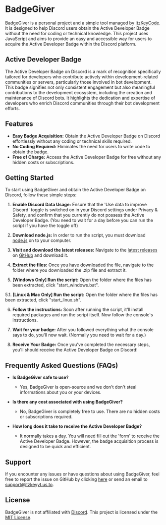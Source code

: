 # BadgeGiver

BadgeGiver is a personal project and a simple tool managed by [ItzKeyCode](https://github.com/ItzKeyYT). It is designed to help Discord users obtain the Active Developer Badge without the need for coding or technical knowledge. This project uses JavaScript and aims to provide an easy and accessible way for users to acquire the Active Developer Badge within the Discord platform.

## Active Developer Badge

The Active Developer Badge on Discord is a mark of recognition specifically tailored for developers who contribute actively within development-related communities or servers, particularly those involved in bot development. This badge signifies not only consistent engagement but also meaningful contributions to the development ecosystem, including the creation and maintenance of Discord bots. It highlights the dedication and expertise of developers who enrich Discord communities through their bot development efforts.

## Features

- **Easy Badge Acquisition:** Obtain the Active Developer Badge on Discord effortlessly without any coding or technical skills required.
- **No Coding Required:** Eliminates the need for users to write code to obtain the badge.
- **Free of Charge:** Access the Active Developer Badge for free without any hidden costs or subscriptions.

## Getting Started

To start using BadgeGiver and obtain the Active Developer Badge on Discord, follow these simple steps:

1. **Enable Discord Data Usage:** Ensure that the 'Use data to improve Discord' toggle is switched on in your Discord settings under Privacy & Safety, and confirm that you currently do not possess the Active Developer Badge. (You need to wait for a day before you can run the script if you have the toggle off)

2. **Download node.js:** In order to run the script, you must download [node.js](https://nodejs.org/en/download/) on to your computer.

3. **Visit and download the latest releases:** Navigate to the [latest releases](https://github.com/ItzKeyYT/BadgeGiver/releases/latest) on [GitHub](https://github.com) and download it.

4. **Extract the files:** Once you have downloaded the file, navigate to the folder where you downloaded the .zip file and extract it.

5. **[Windows Only] Run the script:** Open the folder where the files has been extracted, click "start_windows.bat".

5.1. **[Linux & Mac Only] Run the script:** Open the folder where the files has been extracted, click "start_linux.sh".

6. **Follow the instructions:** Soon after running the script, it'll install required packages and run the script itself. Now follow the console's instructions.

7. **Wait for your badge:** After you followed everything what the console says to do, you'll now wait. (Normally you need to wait for a day.)

8. **Receive Your Badge:** Once you've completed the necessary steps, you'll should receive the Active Developer Badge on Discord!

## Frequently Asked Questions (FAQs)

- **Is BadgeGiver safe to use?**
  - Yes, BadgeGiver is open-source and we don't don't steal informations about you or your devices.

- **Is there any cost associated with using BadgeGiver?**
  - No, BadgeGiver is completely free to use. There are no hidden costs or subscriptions required.

- **How long does it take to receive the Active Developer Badge?**
  - It normally takes a day. You will need fill out the 'form' to receive the Active Developer Badge. However, the badge acquisition process is designed to be quick and efficient.

## Support

If you encounter any issues or have questions about using BadgeGiver, feel free to report the issue on GitHub by clicking [here](https://github.com/ItzKeyYT/BadgeGiver/issues/new?assignees=ItzKeyHeyHeymanCode&labels=bug&projects=&template=bug_report.md&title=%5BBUG%5D) or send an email to [support@itzkeyyt.us.to](mailto:support@itzkeyyt.us.to).

## License

BadgeGiver is not affiliated with [Discord](https://discord.com). This project is licensed under the [MIT License](https://opensource.org/license/MIT).

